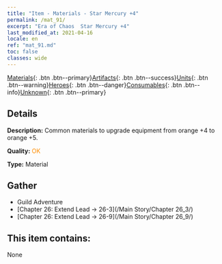 ```yaml
---
title: "Item - Materials - Star Mercury +4"
permalink: /mat_91/
excerpt: "Era of Chaos  Star Mercury +4"
last_modified_at: 2021-04-16
locale: en
ref: "mat_91.md"
toc: false
classes: wide
---
```

 [Materials](/Items/){: .btn .btn--primary}[Artifacts](/Items/Artifacts/){: .btn .btn--success}[Units](/Items/Units/){: .btn .btn--warning}[Heroes](/Items/Heroes/){: .btn .btn--danger}[Consumables](/Items/Consumables/){: .btn .btn--info}[Unknown](/Items/Unknown/){: .btn .btn--primary}

## Details
 **Description:** Common materials to upgrade equipment from orange +4 to orange +5.

 **Quality:** <span style="color: #FF8C00">OK</span>

 **Type:** Material

## Gather

*    Guild Adventure 
*    [Chapter 26: Extend Lead -> 26-3](/Main Story/Chapter 26_3/) 
*    [Chapter 26: Extend Lead -> 26-9](/Main Story/Chapter 26_9/) 

## This item contains:

  None

